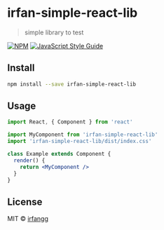 # irfan-simple-react-lib

> simple library to test

[![NPM](https://img.shields.io/npm/v/irfan-simple-react-lib.svg)](https://www.npmjs.com/package/irfan-simple-react-lib) [![JavaScript Style Guide](https://img.shields.io/badge/code_style-standard-brightgreen.svg)](https://standardjs.com)

## Install

```bash
npm install --save irfan-simple-react-lib
```

## Usage

```jsx
import React, { Component } from 'react'

import MyComponent from 'irfan-simple-react-lib'
import 'irfan-simple-react-lib/dist/index.css'

class Example extends Component {
  render() {
    return <MyComponent />
  }
}
```

## License

MIT © [irfangg](https://github.com/irfangg)
